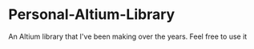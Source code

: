 # Personal-Altium-Library
An Altium library that I've been making over the years. Feel free to use it
